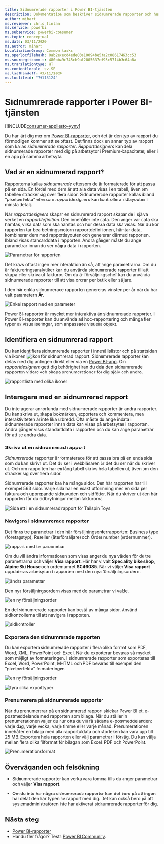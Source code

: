```yaml
---
title: Sidnumrerade rapporter i Power BI-tjänsten
description: Dokumentation som beskriver sidnumrerade rapporter och hur du visar dem i Power BI-tjänsten
author: mihart
ms.reviewer: chris finlan
ms.service: powerbi
ms.subservice: powerbi-consumer
ms.topic: conceptual
ms.date: 03/11/2020
ms.author: mihart
LocalizationGroup: Common tasks
ms.openlocfilehash: 0ab2ececd4ede03a10094be53a2c08617463cc53
ms.sourcegitcommit: 480bba9c745cb9af2005637e693c5714b3c64a8a
ms.translationtype: HT
ms.contentlocale: sv-SE
ms.lasthandoff: 03/11/2020
ms.locfileid: "79113124"
---
```

# <a name="paginated-reports-in-the-power-bi-service"></a>Sidnumrerade rapporter i Power BI-tjänsten

[!INCLUDE[consumer-appliesto-yyny](../includes/consumer-appliesto-yyny.md)]

Du har lärt dig mer om [Power BI-rapporter](end-user-reports.md), och det är den typ av rapport du förmodligen kommer att se oftast. Det finns dock en annan typ av rapport som kallas *sidnumrerade rapporter*. *Rapportdesigners* kan dela sidnumrerade rapporter med dig på arbetsytor i Premium-kapaciteter, eller i en app på samma arbetsyta. 

## <a name="what-is-a-paginated-report"></a>Vad är en sidnumrerad rapport?

Rapporterna kallas *sidnumrerade* eftersom de är formaterade för att passa på en sida. En fördel med dem är att alla data visas i en tabell, även om tabellen sträcker sig över flera sidor. Sidnumrerade rapporter kallas ibland ”pixelperfekta” eftersom *rapportdesigners* kan kontrollera sidlayouten i minsta detalj.

När *rapportdesigners* skapar en sidnumrerad rapport skapar de i själva verket en *rapportdefinition*. Den innehåller inte data. Den anger var data ska hämtas, vilka data som ska hämtas och hur dessa data ska visas. När du kör rapporten tar bearbetningsmotorn rapportdefinitionen, hämtar data, kombinerar dem med rapportlayouten och genererar därmed rapporten. Ibland visas standarddata i rapporten. Andra gånger måste du ange parametrar innan du ser några data i rapporten. 

   ![Parametrar för rapporten](./media/end-user-paginated-report/power-bi-report-parameters.png)

Det krävs oftast ingen mer interaktion än så, att ange parametrarna. Om du är faktureringsanalytiker kan du använda sidnumrerade rapporter till att skapa eller skriva ut fakturor. Om du är försäljningschef kan du använda sidnumrerade rapporter till att visa ordrar per butik eller säljare. 

I den här enkla sidnumrerade rapporten genereras vinsten per år när du har valt parametern **År**. 

![Enkel rapport med en parameter](./media/end-user-paginated-report/power-bi-report-simple.png)

Power BI-rapporter är mycket mer interaktiva än sidnumrerade rapporter. I Power BI-rapporter kan du använda ad hoc-rapportering och många fler typer av visualiseringar, som anpassade visuella objekt.

## <a name="identify-a-paginated-report"></a>Identifiera en sidnumrerad rapport

Du kan identifiera sidnumrerade rapporter i innehållslistor och på startsidan via ikonen ![ikon för sidnumrerad rapport](media/end-user-paginated-report/power-bi-report-icon.png).  Sidnumrerade rapporter kan delas med dig antingen direkt eller via en [Power BI-app](end-user-apps.md). Om *rapportdesignern* gett dig behörighet kan du dela den sidnumrerade rapporten vidare och skapa prenumerationer för dig själv och andra.

![rapportlista med olika ikoner](./media/end-user-paginated-report/power-bi-report-list.png)

## <a name="interact-with-a-paginated-report"></a>Interagera med en sidnumrerad rapport

Du interagerar annorlunda med sidnumrerade rapporter än andra rapporter. Du kan skriva ut, skapa bokmärken, exportera och kommentera, men interaktiviteten är inte lika utbredd. Ofta måste du ange indata i sidnumrerade rapporter innan data kan visas på arbetsytan i rapporten.  Andra gånger visas standarddata i rapporten och du kan ange parametrar för att se andra data.

### <a name="print-a-paginated-report"></a>Skriva ut en sidnumrerad rapport

*Sidnumrerade* rapporter är formaterade för att passa bra på en enda sida som du kan skriva ut. Det du ser i webbläsaren är det du ser när du skriver ut. Och om rapporten har en lång tabell skrivs hela tabellen ut, även om den sträcker sig över flera sidor. 

Sidnumrerade rapporter kan ha många sidor. Den här rapporten har till exempel 563 sidor. Varje sida har en exakt utformning med en sida per faktura och upprepande sidhuvuden och sidfötter. När du skriver ut den här rapporten får du sidbrytningar mellan fakturorna.

   ![Sida ett i en sidnumrerad rapport för Tailspin Toys](./media/end-user-paginated-report/power-bi-paginated-500.png)


### <a name="navigate-the-paginated-report"></a>Navigera i sidnumrerade rapporter

Det finns tre parametrar i den här försäljningsorderrapporten: Business type (företagstyp), Reseller (återförsäljare) och Order number (ordernummer). 

![rapport med tre parametrar](./media/end-user-paginated-report/power-bi-parameter.png)

Om du vill ändra informationen som visas anger du nya värden för de tre parametrarna och väljer **Visa rapport**. Här har vi valt **Speciality bike shop**, **Alpine Ski House** och ordernumret **SO46085**. När vi väljer **Visa rapport** uppdateras arbetsytan i rapporten med den nya försäljningsordern.

![ändra parametrar](./media/end-user-paginated-report/power-bi-order.png)

Den nya försäljningsordern visas med de parametrar vi valde. 

![en ny försäljningsorder](./media/end-user-paginated-report/power-bi-new-order.png)

En del sidnumrerade rapporter kan bestå av många sidor.  Använd sidkontrollerna till att navigera i rapporten. 

![sidkontroller](./media/end-user-paginated-report/power-bi-page.png)

### <a name="export-the-paginated-report"></a>Exportera den sidnumrerade rapporten
Du kan exportera sidnumrerade rapporter i flera olika format som PDF, Word, XML, PowerPoint och Excel. När du exporterar bevaras så mycket som möjligt av formateringen. I sidnumrerade rapporter som exporteras till Excel, Word, PowerPoint, MHTML och PDF bevaras till exempel den ”pixelperfekta” formateringen. 

![en ny försäljningsorder](./media/end-user-paginated-report/power-bi-exporting.png)

![fyra olika exporttyper](./media/end-user-paginated-report/power-bi-four.png)

### <a name="subscribe-to-the-paginated-report"></a>Prenumerera på sidnumrerade rapporter
När du prenumererar på en sidnumrerad rapport skickar Power BI ett e-postmeddelande med rapporten som bilaga. När du ställer in prenumerationen väljer du hur ofta du vill få sådana e-postmeddelanden: varje dag, varje vecka, varje timme eller varje månad. Prenumerationen innehåller en bilaga med alla rapportutdata och storleken kan vara upp till 25 MB. Exportera hela rapporten eller välj parametrar i förväg. Du kan välja mellan flera olika filformat för bilagan som Excel, PDF och PowerPoint.  

![Prenumerationsformat](./media/end-user-paginated-report/power-bi-export-list.png)

## <a name="considerations-and-troubleshooting"></a>Överväganden och felsökning

- Sidnumrerade rapporter kan verka vara tomma tills du anger parametrar och väljer **Visa rapport**.

- Om du inte har några sidnumrerade rapporter kan det bero på att ingen har delat den här typen av rapport med dig. Det kan också bero på att systemadministratören inte har aktiverat sidnumrerade rapporter för dig. 

 

## <a name="next-steps"></a>Nästa steg
- [Power BI-rapporter](end-user-reports.md)
- Har du fler frågor? Testa [Power BI Community](https://community.powerbi.com/).

